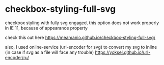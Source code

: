 # checkbox-styling-full-svg
checkbox styling with fully svg engaged, this option does not work properly in IE 11, because of appearance property

check this out here https://meamanio.github.io/checkbox-styling-full-svg/

also, I used online-service (url-encoder for svg) to convert my svg to inline (in case if svg as a file will face any trouble) https://yoksel.github.io/url-encoder/ru/
